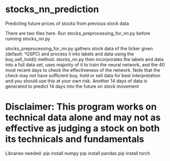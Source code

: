 # stocks_nn_prediction
Predicting future prices of stocks from previous stock data

There are two files here. Run stocks_preprocessing_for_nn.py before running stocks_nn.py

stocks_preprocessing_for_nn.py gathers stock data of the ticker given (default: ^GSPC) and process it into labels and data using the buy_sell_hold() method.
stocks_nn.py then incorporates the labels and data into a full data set, uses majority of it to train the neural network, and the 40 most recent days to check the effectiveness of the network. Note that the check may not have sufficient buy, hold or sell data for best interpretation and you should use this at your own risk. Another 14 days of data is generated to predict 14 days into the future on stock movement
# Disclaimer: This program works on technical data alone and may not as effective as judging a stock on both its technicals and fundamentals

Libraries needed:
pip install numpy
pip install pandas
pip install torch
